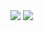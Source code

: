 
<a>
<img src="https://img.shields.io/badge/gustjr8293@gmail.com-EA4335?style=flat-square&logo=gmail&logoColor=white"/>
</a>
<a href="https://velog.io/@gustjr8293/posts">
<img src="https://img.shields.io/badge/Velog-000000?style=flat-square&logo=tistory&logoColor=white"/>
</a>

